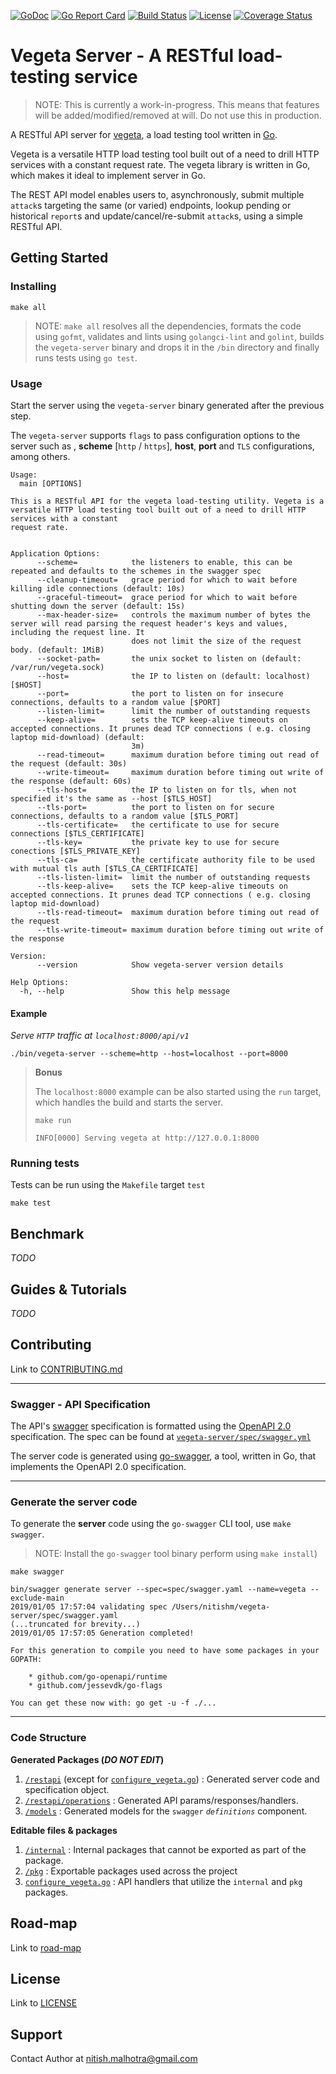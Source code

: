 [![GoDoc](https://godoc.org/github.com/shazow/ssh-chat?status.svg)](https://godoc.org/github.com/nitishm/vegeta-server/pkg/vegeta) 
[![Go Report Card](https://goreportcard.com/badge/gojp/goreportcard)](https://goreportcard.com/report/nitishm/vegeta-server) 
[![Build Status](https://travis-ci.org/shazow/ssh-chat.svg?branch=master)](https://travis-ci.org/nitishm/vegeta-server) 
[![License](https://img.shields.io/badge/License-MIT-blue.svg)](https://github.com/nitishm/vegeta-server/blob/master/LICENSE) 
[![Coverage Status](https://coveralls.io/repos/github/nitishm/vegeta-server/badge.svg?branch=master)](https://coveralls.io/github/nitishm/vegeta-server?branch=master)
# Vegeta Server - A RESTful load-testing service

> NOTE: This is currently a work-in-progress. This means that features will be added/modified/removed at will. Do not use this in production.

A RESTful API server for [vegeta](https://github.com/tsenart/vegeta), a load testing tool written in [Go](https://github.com/golang/go).

Vegeta is a versatile HTTP load testing tool built out of a need to drill HTTP services with a constant request rate. The vegeta library is written in Go, which makes it ideal to implement server in Go.  

The REST API model enables users to, asynchronously, submit multiple `attack`s targeting the same (or varied) endpoints, lookup pending or historical `report`s and update/cancel/re-submit `attack`s, using a simple RESTful API.

## Getting Started

### Installing

```
make all
```

> NOTE: `make all` resolves all the dependencies, formats the code using `gofmt`, validates and lints using `golangci-lint` and `golint`, builds the `vegeta-server` binary and drops it in the `/bin` directory and finally runs tests using `go test`.

### Usage

Start the server using the `vegeta-server` binary generated after the previous step.

The `vegeta-server` supports `flags` to pass configuration options to the server such as , **scheme** [`http` / `https`], **host**, **port** and `TLS` configurations, among others.

```
Usage:
  main [OPTIONS]

This is a RESTful API for the vegeta load-testing utility. Vegeta is a versatile HTTP load testing tool built out of a need to drill HTTP services with a constant
request rate.


Application Options:
      --scheme=            the listeners to enable, this can be repeated and defaults to the schemes in the swagger spec
      --cleanup-timeout=   grace period for which to wait before killing idle connections (default: 10s)
      --graceful-timeout=  grace period for which to wait before shutting down the server (default: 15s)
      --max-header-size=   controls the maximum number of bytes the server will read parsing the request header's keys and values, including the request line. It
                           does not limit the size of the request body. (default: 1MiB)
      --socket-path=       the unix socket to listen on (default: /var/run/vegeta.sock)
      --host=              the IP to listen on (default: localhost) [$HOST]
      --port=              the port to listen on for insecure connections, defaults to a random value [$PORT]
      --listen-limit=      limit the number of outstanding requests
      --keep-alive=        sets the TCP keep-alive timeouts on accepted connections. It prunes dead TCP connections ( e.g. closing laptop mid-download) (default:
                           3m)
      --read-timeout=      maximum duration before timing out read of the request (default: 30s)
      --write-timeout=     maximum duration before timing out write of the response (default: 60s)
      --tls-host=          the IP to listen on for tls, when not specified it's the same as --host [$TLS_HOST]
      --tls-port=          the port to listen on for secure connections, defaults to a random value [$TLS_PORT]
      --tls-certificate=   the certificate to use for secure connections [$TLS_CERTIFICATE]
      --tls-key=           the private key to use for secure conections [$TLS_PRIVATE_KEY]
      --tls-ca=            the certificate authority file to be used with mutual tls auth [$TLS_CA_CERTIFICATE]
      --tls-listen-limit=  limit the number of outstanding requests
      --tls-keep-alive=    sets the TCP keep-alive timeouts on accepted connections. It prunes dead TCP connections ( e.g. closing laptop mid-download)
      --tls-read-timeout=  maximum duration before timing out read of the request
      --tls-write-timeout= maximum duration before timing out write of the response

Version:
      --version            Show vegeta-server version details

Help Options:
  -h, --help               Show this help message
```

#### Example 
*Serve `HTTP` traffic at `localhost:8000/api/v1`*
```
./bin/vegeta-server --scheme=http --host=localhost --port=8000
```

> **Bonus**
> 
> The `localhost:8000` example can be also started using the `run` target, which handles the build and starts the server.
> ```
> make run
> 
> INFO[0000] Serving vegeta at http://127.0.0.1:8000
> ```

### Running tests

Tests can be run using the `Makefile` target `test`

```make test```

## Benchmark

*TODO*

## Guides & Tutorials

*TODO*

## Contributing

Link to [CONTRIBUTING.md](https://github.com/nitishm/vegeta-server/blob/master/CONTRIBUTING.md)

---

### Swagger - API Specification

The API's [swagger](https://swagger.io/) specification is formatted using the [OpenAPI 2.0](https://github.com/OAI/OpenAPI-Specification/blob/master/versions/2.0.md) specification. The spec can be found at [`vegeta-server/spec/swagger.yml`](https://github.com/nitishm/vegeta-server/tree/master/spec/swagger.yaml)

The server code is generated using [go-swagger](https://github.com/go-swagger/go-swagger), a tool, written in Go, that implements the OpenAPI 2.0 specification.

---

### Generate the server code

To generate the **server** code using the `go-swagger` CLI tool, use `make swagger`. 
> NOTE: Install the `go-swagger` tool binary perform using `make install`)

```
make swagger

bin/swagger generate server --spec=spec/swagger.yaml --name=vegeta --exclude-main
2019/01/05 17:57:04 validating spec /Users/nitishm/vegeta-server/spec/swagger.yaml
(...truncated for brevity...)
2019/01/05 17:57:05 Generation completed!

For this generation to compile you need to have some packages in your GOPATH:

	* github.com/go-openapi/runtime
	* github.com/jessevdk/go-flags

You can get these now with: go get -u -f ./...
```

---

### Code Structure 
**Generated Packages (_DO NOT EDIT_)**
1. [`/restapi`](https://github.com/nitishm/vegeta-server/tree/master/restapi) (except for [`configure_vegeta.go`](https://github.com/nitishm/vegeta-server/blob/master/restapi/configure_vegeta.go)) : Generated server code and specification object.
2.  [`/restapi/operations`](https://github.com/nitishm/vegeta-server/tree/master/restapi/operations) : Generated API params/responses/handlers.
3. [`/models`](https://github.com/nitishm/vegeta-server/tree/master/models) : Generated models for the `swagger` *`definitions`* component.

**Editable files & packages**
1. [`/internal`](https://github.com/nitishm/vegeta-server/tree/master/internal) :
  Internal packages that cannot be exported as part of the package.
2. [`/pkg`](https://github.com/nitishm/vegeta-server/tree/master/pkg) :
   Exportable packages used across the project
3. [`configure_vegeta.go`](https://github.com/nitishm/vegeta-server/blob/master/restapi/configure_vegeta.go) :
  API handlers that utilize the `internal` and `pkg` packages.
  
## Road-map

Link to [road-map](https://github.com/nitishm/vegeta-server/projects/1)

## License

Link to [LICENSE](https://github.com/nitishm/vegeta-server/blob/master/LICENSE)

## Support

Contact Author at nitish.malhotra@gmail.com
